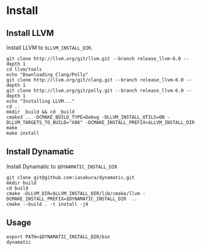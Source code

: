 # Install

## Install LLVM

Install LLVM to `$LLVM_INSTALL_DIR`.

```
git clone http://llvm.org/git/llvm.git --branch release_llvm-6.0 --depth 1
cd llvm/tools
echo "Downloading Clang/Polly"
git clone http://llvm.org/git/clang.git --branch release_llvm-6.0 --depth 1
git clone http://llvm.org/git/polly.git --branch release_llvm-6.0 --depth 1
echo "Installing LLVM..."
cd ..
mkdir _build && cd _build
cmake3 .. -DCMAKE_BUILD_TYPE=Debug -DLLVM_INSTALL_UTILS=ON -DLLVM_TARGETS_TO_BUILD="X86" -DCMAKE_INSTALL_PREFIX=$LLVM_INSTALL_DIR
make
make install
```

## Install Dynamatic

Install Dynamatic to `$DYNAMATIC_INSTALL_DIR`

```
git clone git@github.com:iasakura/dynamatic.git
mkdir build
cd build
cmake -DLLVM_DIR=$LLVM_INSTALL_DIR/lib/cmake/llvm -DCMAKE_INSTALL_PREFIX=$DYNAMATIC_INSTALL_DIR  ..
cmake --build . -t install -j4
```

## Usage

```
export PATH=$DYNAMATIC_INSTALL_DIR/bin
dynamatic
```

